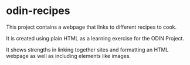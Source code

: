 # odin-recipes

This project contains a webpage that links to different recipes to cook.

It is created using plain HTML as a learning exercise for the ODIN Project.

It shows strengths in linking together sites and formatting an HTML webpage as well as including elements like images.